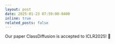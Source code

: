 ```yaml
---
layout: post
date: 2025-01-23 07:59:00-0400
inline: true
related_posts: false
---
```


Our paper ClassDiffusion is accepted to ICLR2025! 🎉
